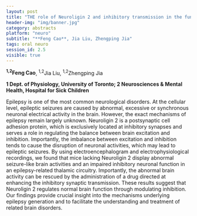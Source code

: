 ```yaml
---
layout: post
title: "THE role of Neuroligin 2 and inhibitory transmission in the function of thalamic circuitry epilepsy"
header-img: "img/banner.jpg"
category: abstracts
platform: "neuro"
subtitle: "**Feng Cao**, Jia Liu, Zhengping Jia"
tags: oral neuro
session_id: 2.5
visible: true
---
```

**<sup>1,2</sup>Feng Cao**, <sup>1,2</sup>Jia Liu, <sup>1,2</sup>Zhengping Jia

__1 Dept. of Physiology, University of Toronto; 2 Neurosciences & Mental Health, Hospital for Sick Children__

Epilepsy is one of the most common neurological disorders. At the cellular level, epileptic seizures are caused by abnormal, excessive or synchronous neuronal electrical activity in the brain. However, the exact mechanisms of epilepsy remain largely unknown. Neuroligin 2 is a postsynaptic cell adhesion protein, which is exclusively located at inhibitory synapses and serves a role in regulating the balance between brain excitation and inhibition. Importantly, the imbalance between excitation and inhibition tends to cause the disruption of neuronal activities, which may lead to epileptic seizures. By using electroencephalogram and electrophysiological recordings, we found that mice lacking Neuroligin 2 display abnormal seizure-like brain activities and an impaired inhibitory neuronal function in an epilepsy-related thalamic circuitry. Importantly, the abnormal brain activity can be rescued by the administration of a drug directed at enhancing the inhibitory synaptic transmission. These results suggest that Neuroligin 2 regulates normal brain function through modulating inhibition. Our findings provide crucial insight into the mechanisms underlying epilepsy generation and to facilitate the understanding and treatment of related brain disorders.
